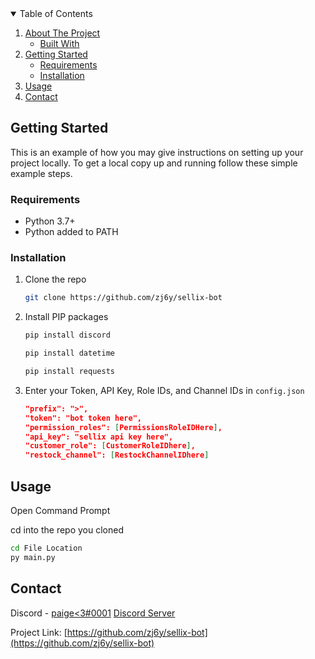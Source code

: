 <!-- TABLE OF CONTENTS -->
<details open="open">
  <summary>Table of Contents</summary>
  <ol>
    <li>
      <a href="#about-the-project">About The Project</a>
      <ul>
        <li><a href="#built-with">Built With</a></li>
      </ul>
    </li>
    <li>
      <a href="#getting-started">Getting Started</a>
      <ul>
        <li><a href="#requirements">Requirements</a></li>
        <li><a href="#installation">Installation</a></li>
      </ul>
    </li>
    <li><a href="#usage">Usage</a></li>
    <li><a href="#contact">Contact</a></li>
  </ol>
</details>



<!-- GETTING STARTED -->
## Getting Started

This is an example of how you may give instructions on setting up your project locally.
To get a local copy up and running follow these simple example steps.

### Requirements
* Python 3.7+
* Python added to PATH
### Installation

1. Clone the repo
   ```sh
   git clone https://github.com/zj6y/sellix-bot
   ```
3. Install PIP packages
   ```sh
   pip install discord
   ```
   ```sh
   pip install datetime
   ```
   ```sh
   pip install requests
   ```
4. Enter your Token, API Key, Role IDs, and Channel IDs   in `config.json`
   ```JSON
   "prefix": ">",
   "token": "bot token here",
   "permission_roles": [PermissionsRoleIDHere],
   "api_key": "sellix api key here",
   "customer_role": [CustomerRoleIDhere],
   "restock_channel": [RestockChannelIDhere]
   ```
## Usage
Open Command Prompt

cd into the repo you cloned
```cmd
cd File Location
py main.py
```


<!-- CONTACT -->
## Contact

Discord - [paige<3#0001](https://discord.com/users/508647709146611715) [Discord Server](https://discord.gg/sAzGrQVgrS)

Project Link: [https://github.com/zj6y/sellix-bot](https://github.com/zj6y/sellix-bot)

